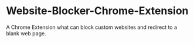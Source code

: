 # Website-Blocker-Chrome-Extension
A Chrome Extension what can block custom websites and redirect to a blank web page.
